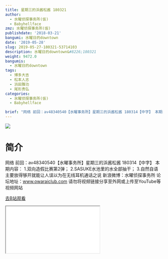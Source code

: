 ```yaml
---
title: 星期三的浜酱松酱 180321
author:
  - 水曜侦探事务所(仮)
  - Babyhellface
zmz: 水曜侦探事务所(仮)
publishdate: '2018-03-21'
bangumi: 水曜日的downtown
date: '2019-05-28'
slug: 2019-05-27-180321-53714103
description: 水曜日的downtown&#8226;180321
weight: 9472.0
bangumis:
  - 水曜日的downtown
tags:
  - 博多大吉
  - 松本人志
  - 浜田雅功
  - 尾形贵弘
categories:
  - 水曜侦探事务所(仮)
  - Babyhellface

brief: "网络 前回：av48340540【水曜事务所】星期三的浜酱松酱 180314【中字】 本期内容： 1.双向造假比赛第2弹； 2.SASUKE水池里的水全部抽干； 3.自然自语 主要放得够开就能让人误以为在无线耳机通话之说 新浪微博：水曜侦探事务所 论坛地址：www.owaraiclub.com 请勿将视频链接分享至外网或上传至YouTube等视频网站"
---
```

![](https://raw.githubusercontent.com/tcgriffith/owaraisite/master/static/tmpimg/914430b940b4350a4a547786796dc330ed093845.jpg.480.jpg)
# 简介  
网络
前回：av48340540【水曜事务所】星期三的浜酱松酱 180314【中字】
本期内容：
1.双向造假比赛第2弹；
2.SASUKE水池里的水全部抽干；
3.自然自语 主要放得够开就能让人误以为在无线耳机通话之说
新浪微博：水曜侦探事务所 论坛地址：www.owaraiclub.com
请勿将视频链接分享至外网或上传至YouTube等视频网站  

[去B站观看](https://www.bilibili.com/video/av53714103/)
<div class ="resp-container"><iframe class="testiframe" src="//player.bilibili.com/player.html?aid=53714103"", scrolling="no", allowfullscreen="true" > </iframe></div> 
